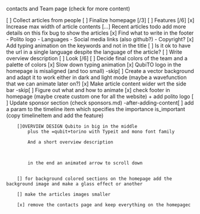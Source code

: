 contacts and Team page (check for more content)

[ ] Collect articles from people
[ ] Finalize homepage [/3]
    [ ] Features [/6]
        [x] Increase max width of article contents
        [...] Recent articles todo add more details on this fix bug to show the articles
        [x] Find what to write in the footer
            - Polito logo
            - Languages
            - Social media links (also github?)
            - Copyright?
        [x] Add typing animation on the keywords and not in the title
        [ ] Is it ok to have the url in a single language despite the language of the article?
        [ ] Write overview description
    [ ] Look [/6]
        [ ] Decide final colors of the team and a palette of colors
        [x] Slow down typing animation
        [x] QubiTO logo in the homepage is misaligned (and too small)
        -skip[ ] Create a vector background and adapt it to work either in dark and light mode (maybe a wavefunction that we can animate later on?)
        [x] Make article content wider wrt the side bar
        -skip[ ] Figure out what and how to animate
        [x] check footer in homepage (maybe create custom one for all the website) + add polito logo
        [ ] Update sponsor section (check sponsors.md)
        -after-adding-content[ ] add a param to the timeline item which specifies the importance is_important (copy timelineItem and add the feature)

        []OVERVIEW DESIGN Qubito in big in the middle 
            plus the =qubit+torino with Typeit and mono font family

            And a short overview description



            in the end an animated arrow to scroll down


        [] for background colored sections on the homepage add the background image and make a glass effect or another

        [] make the articles images smaller

        [x] remove the contacts page and keep everything on the homepagec